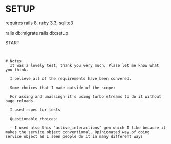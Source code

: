# SETUP
requires rails 8, ruby 3.3, sqlite3

rails db:migrate
rails db:setup

START
```bin/dev


# Notes
  It was a lovely test, thank you very much. Plase let me know what you think.

  I believe all of the requirements have been convered.

  Some choices that I made outside of the scope:

  For assing and unassingn it's using turbo streams to do it without page reloads.

  I used rspec for tests

  Questionable choices:

  - I used also this "active_interactions" gem which I like because it makes the service object conventional. Opinionated way of doing service object as I seen people do it in many different ways
